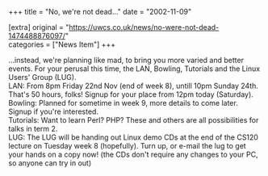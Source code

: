 +++
title = "No, we're not dead..."
date = "2002-11-09"

[extra]
original = "https://uwcs.co.uk/news/no-were-not-dead-1474488876097/"    
categories = ["News Item"]
+++

...instead, we're planning like mad, to bring you more varied and better events. For your perusal this time, the LAN, Bowling, Tutorials and the Linux Users' Group (LUG).  
LAN: From 8pm Friday 22nd Nov (end of week 8), untill 10pm Sunday 24th. That's 50 hours, folks\! Signup for your place from 12pm today (Saturday).  
Bowling: Planned for sometime in week 9, more details to come later. Signup if you're interested.  
Tutorials: Want to learn Perl? PHP? These and others are all possibilities for talks in term 2.  
LUG: The LUG will be handing out Linux demo CDs at the end of the CS120 lecture on Tuesday week 8 (hopefully). Turn up, or e-mail the lug to get your hands on a copy now\! (the CDs don't require any changes to your PC, so anyone can try in out)

